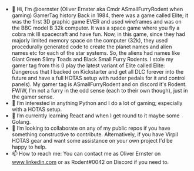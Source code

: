 - 👋 Hi, I’m @oernster (Oliver Ernster aka Cmdr ASmallFurryRodent when gaming)
GamerTag history
Back in 1984, there was a game called Elite; it was the first 3D graphic game EVER and used wireframes and was on the BBC model B 32k computer.  It was a space game where you fly a cobra mk III spacecraft and have fun.  Now, in this game, since they had majorly limited memory space on the computer (32k), they used procedurally generated code to create the planet names and alien names etc for each of the star systems.  So, the aliens had names like Giant Green Slimy Toads and Black Small Furry Rodents.  I stole my gamer tag from this (I play the latest variant of Elite called Elite: Dangerous that I backed on Kickstarter and get all DLC forever into the future and have a full HOTAS setup with rudder pedals for it and control panels).  My gamer tag is ASmallFurryRodent and on discord it's Rodent.  FWIW, I’m not a furry in the odd sense (each to their own though), just in the gamer sense.
- 👀 I’m interested in anything Python and I do a lot of gaming; especially with a HOTAS setup.
- 🌱 I’m currently learning React and when I get round to it maybe some Golang.
- 💞️ I’m looking to collaborate on any of my public repos if you have something constructive to contribute.
Alternatively, if you have Virpil HOTAS gear and want some assistance on your own project I'd be happy to help.
- 📫 How to reach me: You can contact me as Oliver Ernster on www.linkedin.com or as Rodent#0042 on Discord if you need to.

<!---
oernster/oernster is a ✨ special ✨ repository because its `README.md` (this file) appears on your GitHub profile.
You can click the Preview link to take a look at your changes.
--->
